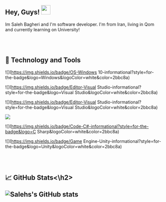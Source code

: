 <h2>Hey, Guys! <img src="https://raw.githubusercontent.com/MartinHeinz/MartinHeinz/master/wave.gif" width="30px"></h2>
Im Saleh Bagheri and I'm software developer. I'm from Iran, living in Qom and currently learning on University! 

<br><br>
<h2>🔧 Technology and Tools</h2>

![](https://img.shields.io/badge/OS-Windows 10-informational?style=for-the-badge&logo=Windows&logoColor=white&color=2bbc8a)

![](https://img.shields.io/badge/Editor-Visual Studio-informational?style=for-the-badge&logo=Visual Studio&logoColor=white&color=2bbc8a)

![](https://img.shields.io/badge/Editor-Visual Studio-informational?style=for-the-badge&logo=Visual Studio&logoColor=white&color=2bbc8a)

![](https://img.shields.io/badge/Code-Python-informational?style=for-the-badge&logo=Python&logoColor=white&color=2bbc8a)

![](https://img.shields.io/badge/Code-C#-informational?style=for-the-badge&logo=C Sharp&logoColor=white&color=2bbc8a)

![](https://img.shields.io/badge/Game Engine-Unity-informational?style=for-the-badge&logo=Unity&logoColor=white&color=2bbc8a)

<br><br>
<h2>📈 GitHub Stats<\h2>
  
![Salehs's GitHub stats](https://github-readme-stats.vercel.app/api?username=salehb02&theme=dark&show_icons=true)
